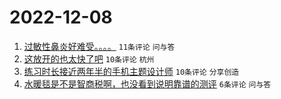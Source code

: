 # 2022-12-08

1. [过敏性鼻炎好难受。。。。](https://www.v2ex.com/t/900944) `11条评论` `问与答`
1. [这放开的也太快了吧](https://www.v2ex.com/t/900960) `10条评论` `杭州`
1. [练习时长接近两年半的手机主题设计师](https://www.v2ex.com/t/900945) `10条评论` `分享创造`
1. [水暖毯是不是智商税啊，也没看到说明靠谱的测评](https://www.v2ex.com/t/900949) `6条评论` `问与答`

